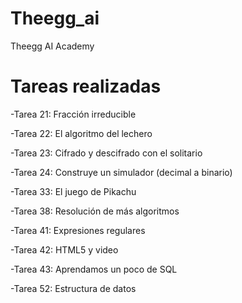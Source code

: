 # Theegg_ai

Theegg AI Academy

# Tareas realizadas

-Tarea 21: Fracción irreducible

-Tarea 22: El algoritmo del lechero

-Tarea 23: Cifrado y descifrado con el solitario

-Tarea 24: Construye un simulador (decimal a binario)

-Tarea 33: El juego de Pikachu

-Tarea 38: Resolución de más algoritmos

-Tarea 41: Expresiones regulares

-Tarea 42: HTML5 y video

-Tarea 43: Aprendamos un poco de SQL

-Tarea 52: Estructura de datos
